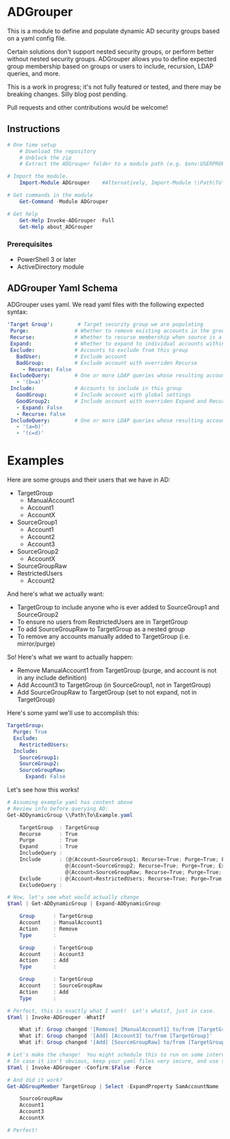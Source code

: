 # ADGrouper

This is a module to define and populate dynamic AD security groups based on a yaml config file.

Certain solutions don't support nested security groups, or perform better without nested security groups. ADGrouper allows you to define expected group membership based on groups or users to include, recursion, LDAP queries, and more.

This is a work in progress; it's not fully featured or tested, and there may be breaking changes.  Silly blog post pending.

Pull requests and other contributions would be welcome!

## Instructions

```powershell
# One time setup
    # Download the repository
    # Unblock the zip
    # Extract the ADGrouper folder to a module path (e.g. $env:USERPROFILE\Documents\WindowsPowerShell\Modules\)

# Import the module.
    Import-Module ADGrouper    #Alternatively, Import-Module \\Path\To\ADGrouper

# Get commands in the module
    Get-Command -Module ADGrouper

# Get help
    Get-Help Invoke-ADGrouper -Full
    Get-Help about_ADGrouper
```

### Prerequisites

* PowerShell 3 or later
* ActiveDirectory module

## ADGrouper Yaml Schema

ADGrouper uses yaml.  We read yaml files with the following expected syntax:
    
 ```yaml
'Target Group':        # Target security group we are populating
  Purge:               # Whether to remove existing accounts in the groupthat aren't included in this definition. Defaults to false
  Recurse:             # Whether to recurse membership when source is a group. Defaults to true
  Expand:              # Whether to expand to individual accounts within the group, or use the group explicitly. Defaults to true
  Exclude:             # Accounts to exclude from this group
    BadUser:           # Exclude account
    BadGroup:          # Exclude account with overriden Recurse
      - Recurse: False
  ExcludeQuery:        # One or more LDAP queries whose resulting accounts are excluded from the target group
    - '(b=a)'
  Include:             # Accounts to include in this group
    GoodGroup:         # Include account with global settings
    GoodGroup2:        # Include account with overriden Expand and Recurse
    - Expand: False
    - Recurse: False
  IncludeQuery:        # One or more LDAP queries whose resulting accounts are included in the target group
    - '(a=b)'
    - '(c=d)'
```

# Examples

Here are some groups and their users that we have in AD:

* TargetGroup
   * ManualAccount1
   * Account1
   * AccountX
* SourceGroup1
   * Account1
   * Account2
   * Account3
 * SourceGroup2
   * AccountX
 * SourceGroupRaw
 * RestrictedUsers
   * Account2

And here's what we actually want:

* TargetGroup to include anyone who is ever added to SourceGroup1 and SourceGroup2
* To ensure no users from RestrictedUsers are in TargetGroup
* To add SourceGroupRaw to TargetGroup as a nested group
* To remove any accounts manually added to TargetGroup (i.e. mirror/purge)

So!  Here's what we want to actually happen:

* Remove ManualAccount1 from TargetGroup (purge, and account is not in any include definition)
* Add Account3 to TargetGroup (in SourceGroup1, not in TargetGroup)
* Add SourceGroupRaw to TargetGroup (set to not expand, not in TargetGroup)

Here's some yaml we'll use to accomplish this:

```yaml
TargetGroup:
  Purge: True
  Exclude:
    RestrictedUsers:
  Include:
    SourceGroup1:
    SourceGroup2:
    SourceGroupRaw:
      Expand: False
```

Let's see how this works!

```powershell
# Assuming example yaml has content above
# Review info before querying AD:
Get-ADDynamicGroup \\Path\To\Example.yaml

    TargetGroup  : TargetGroup
    Recurse      : True
    Purge        : True
    Expand       : True
    IncludeQuery : 
    Include      : {@{Account=SourceGroup1; Recurse=True; Purge=True; Expand=True},
                   @{Account=SourceGroup2; Recurse=True; Purge=True; Expand=True},
                   @{Account=SourceGroupRaw; Recurse=True; Purge=True; Expand=False}}
    Exclude      : @{Account=RestrictedUsers; Recurse=True; Purge=True; Expand=True}
    ExcludeQuery : 

# Now, let's see what would actually change
$Yaml | Get-ADDynamicGroup | Expand-ADDynamicGroup

    Group      : TargetGroup
    Account    : ManualAccount1
    Action     : Remove
    Type       : 

    Group      : TargetGroup
    Account    : Account3
    Action     : Add
    Type       : 

    Group      : TargetGroup
    Account    : SourceGroupRaw
    Action     : Add
    Type       : 

# Perfect, this is exactly what I want!  Let's whatif, just in case.
$Yaml | Invoke-ADGrouper -WhatIf

    What if: Group changed '[Remove] [ManualAccount1] to/from [TargetGroup]'
    What if: Group changed '[Add] [Account3] to/from [TargetGroup]'
    What if: Group changed '[Add] [SourceGroupRaw] to/from [TargetGroup]'

# Let's make the change!  You might schedule this to run on some interval
# In case it isn't obvious, keep your yaml files very secure, and use source control : )
$Yaml | Invoke-ADGrouper -Confirm:$False -Force

# And did it work?
Get-ADGroupMember TargetGroup | Select -ExpandProperty SamAccountName

    SourceGroupRaw
    Account1
    Account3
    AccountX

# Perfect!
```
